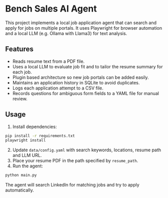 # Bench Sales AI Agent

This project implements a local job application agent that can search and apply for jobs on multiple portals. It uses Playwright for browser automation and a local LLM (e.g. Ollama with Llama3) for text analysis.

## Features

- Reads resume text from a PDF file.
- Uses a local LLM to evaluate job fit and to tailor the resume summary for each job.
- Plugin based architecture so new job portals can be added easily.
- Maintains an application history in SQLite to avoid duplicates.
- Logs each application attempt to a CSV file.
- Records questions for ambiguous form fields to a YAML file for manual review.

## Usage

1. Install dependencies:

```bash
pip install -r requirements.txt
playwright install
```

2. Update `data/config.yaml` with search keywords, locations, resume path and LLM URL.
3. Place your resume PDF in the path specified by `resume_path`.
4. Run the agent:

```bash
python main.py
```

The agent will search LinkedIn for matching jobs and try to apply automatically.

